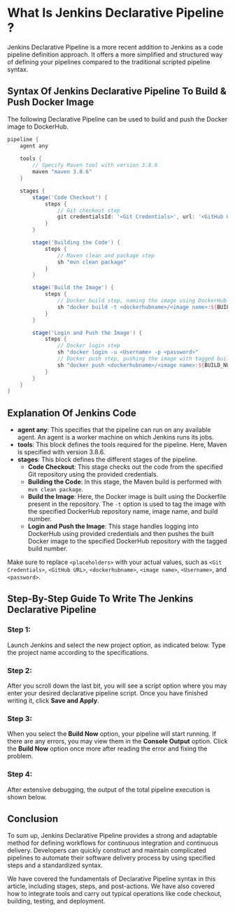 # What Is Jenkins Declarative Pipeline ?


Jenkins Declarative Pipeline is a more recent addition to Jenkins as a code pipeline definition approach. It offers a more simplified and structured way of defining your pipelines compared to the traditional scripted pipeline syntax.

## Syntax Of Jenkins Declarative Pipeline To Build & Push Docker Image

The following Declarative Pipeline can be used to build and push the Docker image to DockerHub.

```groovy
pipeline {
    agent any 
    
    tools {
        // Specify Maven tool with version 3.8.6
        maven "maven 3.8.6"
    }

    stages {
        stage('Code Checkout') {
            steps {
                // Git checkout step
                git credentialsId: '<Git Credentials>', url: '<GitHub URL>'
            }
        }

        stage('Building the Code') {
            steps {
                // Maven clean and package step
                sh "mvn clean package"
            }
        }

        stage('Build the Image') {
            steps {
                // Docker build step, naming the image using DockerHub repository name and build number
                sh "docker build -t <dockerhubname>/<image name>:${BUILD_NUMBER} ."
            }
        }

        stage('Login and Push the Image') {
            steps {
                // Docker login step
                sh "docker login -u <Username> -p <password>"
                // Docker push step, pushing the image with tagged build number to DockerHub repository
                sh "docker push <dockerhubname>/<image name>:${BUILD_NUMBER}"
            }
        }
    }
}
```

## Explanation Of Jenkins Code

- **agent any**: This specifies that the pipeline can run on any available agent. An agent is a worker machine on which Jenkins runs its jobs.
- **tools**: This block defines the tools required for the pipeline. Here, Maven is specified with version 3.8.6.
- **stages**: This block defines the different stages of the pipeline.
  - **Code Checkout**: This stage checks out the code from the specified Git repository using the provided credentials.
  - **Building the Code**: In this stage, the Maven build is performed with `mvn clean package`.
  - **Build the Image**: Here, the Docker image is built using the Dockerfile present in the repository. The `-t` option is used to tag the image with the specified DockerHub repository name, image name, and build number.
  - **Login and Push the Image**: This stage handles logging into DockerHub using provided credentials and then pushes the built Docker image to the specified DockerHub repository with the tagged build number.

Make sure to replace `<placeholders>` with your actual values, such as `<Git Credentials>`, `<GitHub URL>`, `<dockerhubname>`, `<image name>`, `<Username>`, and `<password>`.

## Step-By-Step Guide To Write The Jenkins Declarative Pipeline

### Step 1: 
Launch Jenkins and select the new project option, as indicated below. Type the project name according to the specifications.

### Step 2: 
After you scroll down the last bit, you will see a script option where you may enter your desired declarative pipeline script. Once you have finished writing it, click **Save and Apply**.

### Step 3: 
When you select the **Build Now** option, your pipeline will start running. If there are any errors, you may view them in the **Console Output** option. Click the **Build Now** option once more after reading the error and fixing the problem.

### Step 4: 
After extensive debugging, the output of the total pipeline execution is shown below.

## Conclusion

To sum up, Jenkins Declarative Pipeline provides a strong and adaptable method for defining workflows for continuous integration and continuous delivery. Developers can quickly construct and maintain complicated pipelines to automate their software delivery process by using specified steps and a standardized syntax.

We have covered the fundamentals of Declarative Pipeline syntax in this article, including stages, steps, and post-actions. We have also covered how to integrate tools and carry out typical operations like code checkout, building, testing, and deployment.
